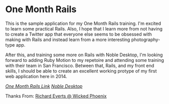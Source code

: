 # One Month Rails

This is the sample application for my One Month Rails training. I'm excited to learn some practical Rails. Also, I hope that I learn more from not having to create a Twitter app that everyone else seems to be obsessed with making with Rails and instead learn from a more interesting photography-type app.

After this, and training some more on Rails with Noble Desktop, I'm looking forward to adding Ruby Motion to my repetoire and attending some training with their team in San Francisco. Between that, Rails, and my front end skills, I should be able to create an excellent working protype of my first web application here in 2014. 

[*One Month Rails Link*](http://www.onemonthrails.com)
[*Noble Desktop*](http://www.nobledesktop.com)

Thanks From: [Richard Everts @ Wicked Phoenix](http://www.wickedphoenix.com/)